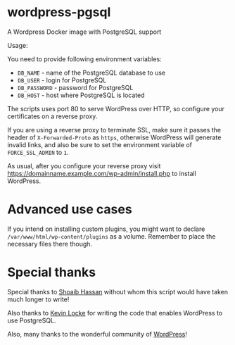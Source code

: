 wordpress-pgsql
===============
A Wordpress Docker image with PostgreSQL support


Usage:

You need to provide following environment variables:

* `DB_NAME` - name of the PostgreSQL database to use
* `DB_USER` - login for PostgreSQL
* `DB_PASSWORD` - password for PostgreSQL
* `DB_HOST` - host where PostgreSQL is located

The scripts uses port 80 to serve WordPress over HTTP, 
so configure your certificates on a reverse proxy.

If you are using a reverse proxy to terminate SSL, make sure it 
passes the header of `X-Forwarded-Proto` as `https`, otherwise
WordPress will generate invalid links,
and also be sure to set the environment variable
of `FORCE_SSL_ADMIN` to `1`.

As usual, after you configure your reverse proxy visit
https://domainname.example.com/wp-admin/install.php to install
WordPress.

# Advanced use cases

If you intend on installing custom plugins, you might want to
declare `/var/www/html/wp-content/plugins` as a volume.
Remember to place the necessary files there though.

# Special thanks

Special thanks to
[Shoaib Hassan](https://medium.com/@shoaibhassan_/install-wordpress-with-postgresql-using-apache-in-5-min-a26078d496fb)
without whom this script would have taken much longer to write!

Also thanks to [Kevin Locke](https://github.com/kevinoid/postgresql-for-wordpress)
for writing the code that enables WordPress to use PostgreSQL.

Also, many thanks to the wonderful community of 
[WordPress](https://wordpress.org/)!
